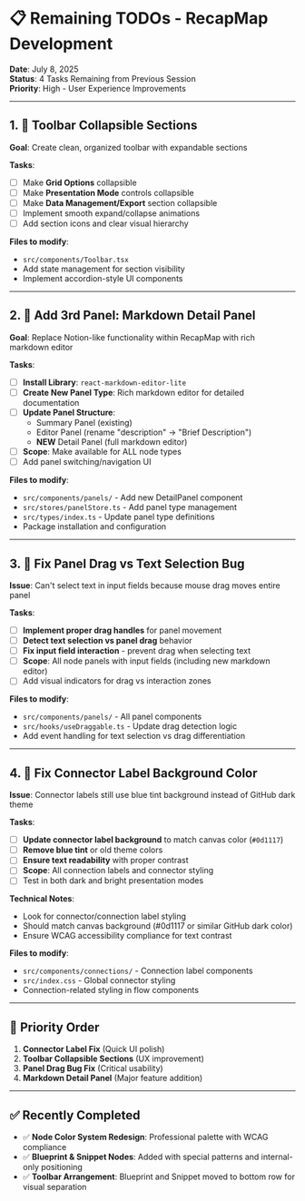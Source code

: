 # 📋 Remaining TODOs - RecapMap Development

**Date**: July 8, 2025  
**Status**: 4 Tasks Remaining from Previous Session  
**Priority**: High - User Experience Improvements  

---

## **1. 🔧 Toolbar Collapsible Sections**

**Goal**: Create clean, organized toolbar with expandable sections

**Tasks**:
- [ ] Make **Grid Options** collapsible 
- [ ] Make **Presentation Mode** controls collapsible
- [ ] Make **Data Management/Export** section collapsible
- [ ] Implement smooth expand/collapse animations
- [ ] Add section icons and clear visual hierarchy

**Files to modify**:
- `src/components/Toolbar.tsx`
- Add state management for section visibility
- Implement accordion-style UI components

---

## **2. 📝 Add 3rd Panel: Markdown Detail Panel**

**Goal**: Replace Notion-like functionality within RecapMap with rich markdown editor

**Tasks**:
- [ ] **Install Library**: `react-markdown-editor-lite`
- [ ] **Create New Panel Type**: Rich markdown editor for detailed documentation
- [ ] **Update Panel Structure**:
  - Summary Panel (existing)
  - Editor Panel (rename "description" → "Brief Description")
  - **NEW** Detail Panel (full markdown editor)
- [ ] **Scope**: Make available for ALL node types
- [ ] Add panel switching/navigation UI

**Files to modify**:
- `src/components/panels/` - Add new DetailPanel component
- `src/stores/panelStore.ts` - Add panel type management
- `src/types/index.ts` - Update panel type definitions
- Package installation and configuration

---

## **3. 🐛 Fix Panel Drag vs Text Selection Bug**

**Issue**: Can't select text in input fields because mouse drag moves entire panel

**Tasks**:
- [ ] **Implement proper drag handles** for panel movement
- [ ] **Detect text selection vs panel drag** behavior
- [ ] **Fix input field interaction** - prevent drag when selecting text
- [ ] **Scope**: All node panels with input fields (including new markdown editor)
- [ ] Add visual indicators for drag vs interaction zones

**Files to modify**:
- `src/components/panels/` - All panel components
- `src/hooks/useDraggable.ts` - Update drag detection logic
- Add event handling for text selection vs drag differentiation

---

## **4. 🎨 Fix Connector Label Background Color**

**Issue**: Connector labels still use blue tint background instead of GitHub dark theme

**Tasks**:
- [ ] **Update connector label background** to match canvas color (`#0d1117`)
- [ ] **Remove blue tint** or old theme colors
- [ ] **Ensure text readability** with proper contrast
- [ ] **Scope**: All connection labels and connector styling
- [ ] Test in both dark and bright presentation modes

**Technical Notes**:
- Look for connector/connection label styling
- Should match canvas background (#0d1117 or similar GitHub dark color)
- Ensure WCAG accessibility compliance for text contrast

**Files to modify**:
- `src/components/connections/` - Connection label components
- `src/index.css` - Global connector styling
- Connection-related styling in flow components

---

## 🎯 **Priority Order**

1. **Connector Label Fix** (Quick UI polish)
2. **Toolbar Collapsible Sections** (UX improvement)
3. **Panel Drag Bug Fix** (Critical usability)
4. **Markdown Detail Panel** (Major feature addition)

---

## ✅ **Recently Completed**

- ✅ **Node Color System Redesign**: Professional palette with WCAG compliance
- ✅ **Blueprint & Snippet Nodes**: Added with special patterns and internal-only positioning
- ✅ **Toolbar Arrangement**: Blueprint and Snippet moved to bottom row for visual separation